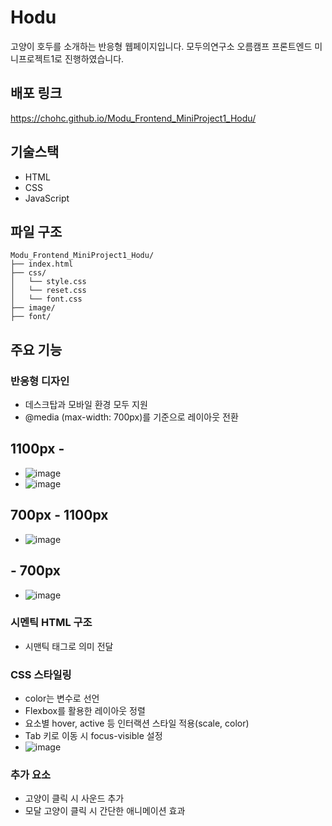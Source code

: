# Hodu
고양이 호두를 소개하는 반응형 웹페이지입니다.
모두의연구소 오름캠프 프론트엔드 미니프로젝트1로 진행하였습니다.


## 배포 링크
https://chohc.github.io/Modu_Frontend_MiniProject1_Hodu/


## 기술스택
- HTML
- CSS
- JavaScript


## 파일 구조
```
Modu_Frontend_MiniProject1_Hodu/
├── index.html
├── css/
│   └── style.css
│   └── reset.css
│   └── font.css
├── image/
├── font/
```


## 주요 기능

### 반응형 디자인
- 데스크탑과 모바일 환경 모두 지원
- @media (max-width: 700px)를 기준으로 레이아웃 전환

## 1100px -
- ![image](https://github.com/user-attachments/assets/54662a2b-42e9-4b83-9104-9cf8676e0e26)
- ![image](https://github.com/user-attachments/assets/8094030b-cb1f-4d7a-8f47-9748496c4b69)

## 700px - 1100px
- ![image](https://github.com/user-attachments/assets/15c2cb99-f30a-4b29-b455-9e4b417078ac)


## - 700px
- ![image](https://github.com/user-attachments/assets/8bad9ca9-c4e8-4956-ad3a-6a41d1e0ad9f)



### 시멘틱 HTML 구조
- 시맨틱 태그로 의미 전달


### CSS 스타일링
- color는 변수로 선언
- Flexbox를 활용한 레이아웃 정렬
- 요소별 hover, active 등 인터랙션 스타일 적용(scale, color)
- Tab 키로 이동 시 focus-visible 설정
- ![image](https://github.com/user-attachments/assets/f88b41d6-b7b3-455c-ae3c-4727fd9315e2)


### 추가 요소
- 고양이 클릭 시 사운드 추가
- 모달 고양이 클릭 시 간단한 애니메이션 효과


